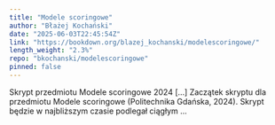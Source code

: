 ```yaml
---
title: "Modele scoringowe"
author: "Błażej Kochański"
date: "2025-06-03T22:45:54Z"
link: "https://bookdown.org/blazej_kochanski/modelescoringowe/"
length_weight: "2.3%"
repo: "bkochanski/modelescoringowe"
pinned: false
---
```


Skrypt przedmiotu Modele scoringowe 2024 [...] Zaczątek skryptu dla przedmiotu Modele scoringowe (Politechnika Gdańska, 2024). Skrypt będzie w najbliższym czasie podlegał ciągłym ...
